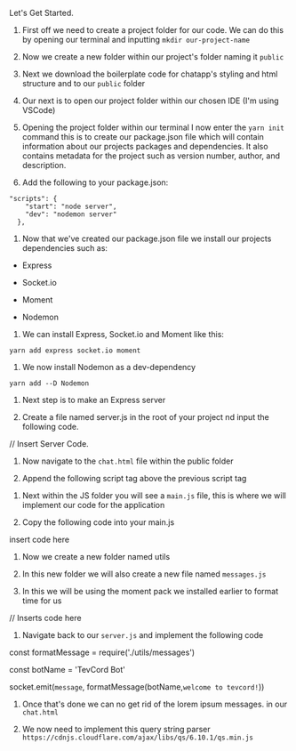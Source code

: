 Let's Get Started.

1. First off we need to create a project folder for our code. 
   We can do this by opening our terminal and inputting `mkdir our-project-name`

1. Now we create a new folder within our project's folder naming it `public` 

1. Next we download the boilerplate code for chatapp's styling and html structure and to our
   `public` folder

1. Our next is to open our project folder within our chosen IDE (I'm using VSCode)

1. Opening the project folder within our terminal I now enter the `yarn init` command this is
   to create our package.json file which will contain information about our projects packages and dependencies.
   It also contains metadata for the project such as version number, author, and description. 

1. Add the following to your package.json: 

```
"scripts": {
    "start": "node server",
    "dev": "nodemon server"
  },
```

1. Now that we've created our package.json file we install our projects dependencies such as: 

- Express

- Socket.io

- Moment

- Nodemon

1. We can install Express, Socket.io and Moment like this:

`yarn add express socket.io moment`

1. We now install Nodemon as a dev-dependency

`yarn add --D Nodemon`

1. Next step is to make an Express server

1. Create a file named server.js in the root of your project nd input the following code.

// Insert Server Code.

1. Now navigate to the `chat.html` file within the public folder

1. Append the following script tag above the previous script tag

  <!-- Add this script tag when server is closed! -->
  <script src="/socket.io/socket.io.js"></script>

1. Next within the JS folder you will see a `main.js` file, this is where we will implement our code for the application

1.  Copy the following code into your main.js

insert code here 

1. Now we create a new folder named utils 

1. In this new folder we will also create a new file named `messages.js`

1. In this we will be using the moment pack we installed earlier to format time for us 

// Inserts code here

1. Navigate back to our `server.js`  and implement the following code

const formatMessage = require('./utils/messages')

const botName = 'TevCord Bot'

  socket.emit(`message`, formatMessage(botName,`welcome to tevcord!`))

1. Once that's done we can no get rid of the lorem ipsum messages. in our `chat.html`

1. We now need to implement this query string parser `https://cdnjs.cloudflare.com/ajax/libs/qs/6.10.1/qs.min.js`